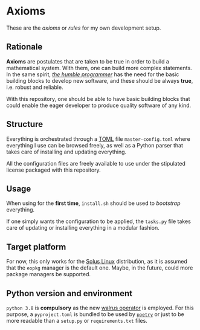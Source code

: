 # Axioms

These are the *axioms* or *rules* for my own development setup.

## Rationale

**Axioms** are postulates that are taken to be true in order to build a mathematical
system. With them, one can build more complex statements. In the same spirit,
[*the humble programmer*](https://www.cs.utexas.edu/~EWD/transcriptions/EWD03xx/EWD340.html)
has the need for the basic building blocks to develop new software, and these should
be always **true**, i.e. robust and reliable.

With this repository, one should be able to have basic building blocks that could enable
the eager developer to produce quality software of any kind.

## Structure

Everything is orchestrated through a [TOML](https://github.com/toml-lang/toml) file
`master-config.toml` where everything I use can be browsed freely, as well as a
Python parser that takes care of installing and updating everything.

All the configuration files are freely available to use under the stipulated license
packaged with this repository.

## Usage

When using for the **first time**, `install.sh` should be used to *bootstrap* everything.

If one simply wants the configuration to be applied, the `tasks.py` file takes care of updating or
installing everything in a modular fashion.

## Target platform

For now, this only works for the [Solus Linux](https://getsol.us/home/) distribution,
as it is assumed that the `eopkg` manager is the default one. Maybe, in the future, could
more package managers be supported.

## Python version and environment

`python 3.8` is **compulsory** as the new [walrus operator](https://www.python.org/dev/peps/pep-0572/)
is employed. For this purpose, a `pyproject.toml` is bundled to be used by [`poetry`](https://poetry.eustace.io/)
or just to be more readable than a `setup.py` or `requirements.txt` files.